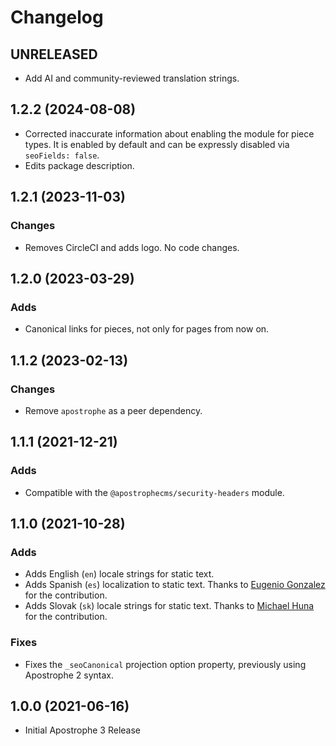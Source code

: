 # Changelog

## UNRELEASED
* Add AI and community-reviewed translation strings.

## 1.2.2 (2024-08-08)

- Corrected inaccurate information about enabling the module for piece types.
It is enabled by default and can be expressly disabled via `seoFields: false`.
- Edits package description.

## 1.2.1 (2023-11-03)

### Changes

- Removes CircleCI and adds logo. No code changes.

## 1.2.0 (2023-03-29)

### Adds
- Canonical links for pieces, not only for pages from now on.

## 1.1.2 (2023-02-13)

### Changes
- Remove `apostrophe` as a peer dependency.

## 1.1.1 (2021-12-21)

### Adds

- Compatible with the `@apostrophecms/security-headers` module.

## 1.1.0 (2021-10-28)

### Adds

- Adds English (`en`) locale strings for static text.
- Adds Spanish (`es`) localization to static text. Thanks to [Eugenio Gonzalez](https://github.com/egonzalezg9) for the contribution.
- Adds Slovak (`sk`) locale strings for static text. Thanks to [Michael Huna](https://github.com/Miselrkba) for the contribution.

### Fixes

* Fixes the `_seoCanonical` projection option property, previously using Apostrophe 2 syntax.

## 1.0.0 (2021-06-16)

- Initial Apostrophe 3 Release
